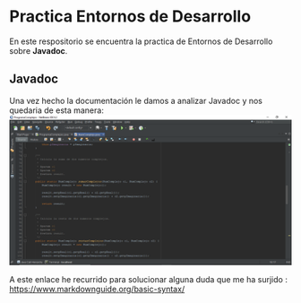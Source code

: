 # Practica Entornos de Desarrollo

En este respositorio se encuentra la practica de  Entornos de Desarrollo sobre     **Javadoc**. 
## Javadoc
Una vez hecho la documentación le damos a analizar Javadoc y nos quedaria de esta manera:
![Añadir imagen Aqui](https://github.com/Fabiobr27/Practica-Entornos/blob/master/Captura%20de%20pantalla%20(173).png)

  

A este enlace he recurrido para solucionar alguna duda que me ha surjido : https://www.markdownguide.org/basic-syntax/
